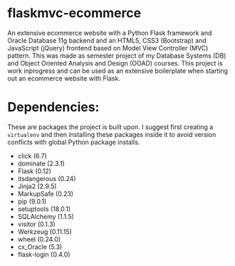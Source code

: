 # flaskmvc-ecommerce
An extensive ecommerce website with a Python Flask framework and Oracle Database 11g backend and an HTML5, CSS3 (Bootstrap) and JavaScript (jQuery) frontend based on Model View Controller (MVC) pattern. This was made as semester project of my Database Systems (DB) and Object Oriented Analysis and Design (OOAD) courses. This project is work inprogress and can be used as an extensive boilerplate when starting out an ecommerce website with Flask.

# Dependencies:
These are packages the project is built upon. I suggest first creating a `virtualenv` and then installing these packages inside it to avoid version conflicts with global Python package installs.

* click (6.7)
* dominate (2.3.1)
* Flask (0.12)
* itsdangerous (0.24)
* Jinja2 (2.9.5)
* MarkupSafe (0.23)
* pip (9.0.1)
* setuptools (18.0.1)
* SQLAlchemy (1.1.5)
* visitor (0.1.3)
* Werkzeug (0.11.15)
* wheel (0.24.0)
* cx_Oracle (5.3)
* flask-login (0.4.0)
